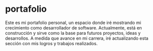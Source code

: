 # portafolio
Este es mi portafolio personal, un espacio donde iré mostrando mi crecimiento como desarrollador de software. Actualmente, está en construcción y sirve como la base para futuros proyectos, ideas y desarrollos. A medida que avance en mi carrera, iré actualizando esta sección con mis logros y trabajos realizados.
